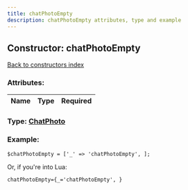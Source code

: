```yaml
---
title: chatPhotoEmpty
description: chatPhotoEmpty attributes, type and example
---
```

## Constructor: chatPhotoEmpty  
[Back to constructors index](index.md)



### Attributes:

| Name     |    Type       | Required |
|----------|:-------------:|---------:|



### Type: [ChatPhoto](../types/ChatPhoto.md)


### Example:

```
$chatPhotoEmpty = ['_' => 'chatPhotoEmpty', ];
```  

Or, if you're into Lua:  


```
chatPhotoEmpty={_='chatPhotoEmpty', }

```



